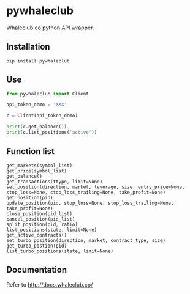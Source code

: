 # pywhaleclub
Whaleclub.co python API wrapper.

## Installation
`pip install pywhaleclub`

## Use
```python
from pywhaleclub import Client

api_token_demo = 'XXX'

c = Client(api_token_demo)

print(c.get_balance())
print(c.list_positions('active'))
```

## Function list
```
get_markets(symbol_list)
get_price(symbol_list)
get_balance()
get_transactions(ttype, limit=None)
set_position(direction, market, leverage, size, entry_price=None, stop_loss=None, stop_loss_trailing=None, take_profit=None)
get_position(pid)
update_position(pid, stop_loss=None, stop_loss_trailing=None, take_profit=None)
close_position(pid_list)
cancel_position(pid_list)
split_position(pid, ratio)
list_positions(state, limit=None)
get_active_contracts()
set_turbo_position(direction, market, contract_type, size)
get_turbo_postion(pid)
list_turbo_positions(state, limit=None)
```

## Documentation
Refer to http://docs.whaleclub.co/
